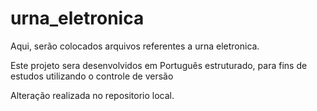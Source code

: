 # urna_eletronica

Aqui, serão colocados arquivos referentes a urna eletronica.

Este projeto sera desenvolvidos em Português estruturado, para fins de estudos utilizando o controle de versão

Alteração realizada no repositorio local.